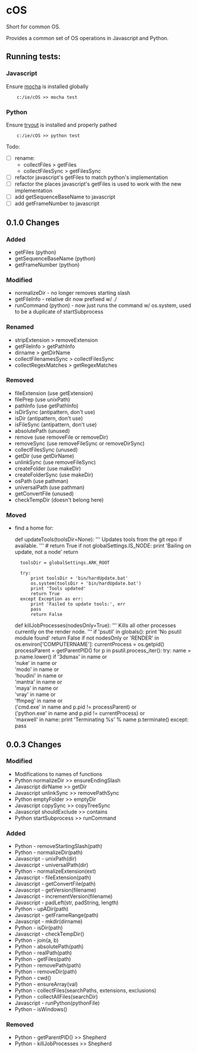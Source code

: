 # cOS

Short for common OS.

Provides a common set of OS operations in Javascript and Python.


## Running tests:

### Javascript

Ensure [mocha](https://mochajs.org/) is installed globally
```
	c:/ie/cOS >> mocha test
```

### Python
Ensure [tryout](https://github.com/IngenuityEngine/tryout) is installed and properly pathed

```
	c:/ie/cOS >> python test
```

Todo:
- [ ] rename:
	- collectFiles > getFiles
	- collectFilesSync > getFilesSync
- [ ] refactor javascript's getFiles to match python's implementation
- [ ] refactor the places javascript's getFiles is used to work with the new implementation
- [ ] add getSequenceBaseName to javascript
- [ ] add getFrameNumber to javascript

## 0.1.0 Changes
### Added
- getFiles (python)
- getSequenceBaseName (python)
- getFrameNumber (python)

### Modified
- normalizeDir - no longer removes starting slash
- getFileInfo - relative dir now prefixed w/ ./
- runCommand (python) - now just runs the command w/ os.system, used to be a duplicate of startSubprocess

### Renamed
- stripExtension > removeExtension
- getFileInfo > getPathInfo
- dirname > getDirName
- collectFilenamesSync > collectFilesSync
- collectRegexMatches > getRegexMatches

### Removed
- fileExtension (use getExtension)
- filePrep (use unixPath)
- pathInfo (use getPathInfo)
- isDirSync (antipattern, don't use)
- isDir (antipattern, don't use)
- isFileSync (antipattern, don't use)
- absolutePath (unused)
- remove (use removeFile or removeDir)
- removeSync (use removeFileSync or removeDirSync)
- collectFilesSync (unused)
- getDir (use getDirName)
- unlinkSync (use removeFileSync)
- createFolder (use makeDir)
- createFolderSync (use makeDir)
- osPath (use pathman)
- universalPath (use pathman)
- getConvertFile (unused)
- checkTempDir (doesn't belong here)

### Moved
- find a home for:

	def updateTools(toolsDir=None):
		'''
		Updates tools from the git repo if available.
		'''
		# return True
		if not globalSettings.IS_NODE:
			print 'Bailing on update, not a node'
			return

		toolsDir = globalSettings.ARK_ROOT

		try:
			print toolsDir + 'bin/hardUpdate.bat'
			os.system(toolsDir + 'bin/hardUpdate.bat')
			print 'Tools updated'
			return True
		except Exception as err:
			print 'Failed to update tools:', err
			pass
			return False

	def killJobProcesses(nodesOnly=True):
		'''
		Kills all other processes currently on the render node.
		'''
		if 'psutil' in globals():
			print 'No psutil module found'
			return False
		if not nodesOnly or 'RENDER' in os.environ['COMPUTERNAME']:
			currentProcess = os.getpid()
			processParent = getParentPID()
			for p in psutil.process_iter():
				try:
					name = p.name.lower()
					if '3dsmax' in name or \
						'nuke' in name or \
						'modo' in name or \
						'houdini' in name or \
						'mantra' in name or \
						'maya' in name or \
						'vray' in name or \
						'ffmpeg' in name or \
						('cmd.exe' in name and p.pid != processParent) or \
						('python.exe' in name and p.pid != currentProcess) or \
						'maxwell' in name:
						print 'Terminating %s' % name
						p.terminate()
				except:
					pass




## 0.0.3 Changes

### Modified
- Modifications to names of functions
- Python normalizeDir >> ensureEndingSlash
- Javascript dirName >> getDir
- Javascript unlinkSync >> removePathSync
- Python emptyFolder >> emptyDir
- Javascript copySync >> copyTreeSync
- Javascript shouldExclude >> contains
- Python startSubprocess >> runCommand

### Added
- Python - removeStartingSlash(path)
- Python - normalizeDir(path)
- Javascript - unixPath(dir)
- Javascript - universalPath(dir)
- Python - normalizeExtension(ext)
- Javascript - fileExtension(path)
- Javascript - getConvertFile(path)
- Javascript - getVersion(filename)
- Javascript - incrementVersion(filename)
- Javascript - padLeft(str, padString, length)
- Python - upADir(path)
- Javascript - getFrameRange(path)
- Javascript - mkdir(dirname)
- Python - isDir(path)
- Javascript - checkTempDir()
- Python - join(a, b)
- Python - absolutePath(path)
- Python - realPath(path)
- Python - getFiles(path)
- Python - removePath(path)
- Python - removeDir(path)
- Python - cwd()
- Python - ensureArray(val)
- Python - collectFiles(searchPaths, extensions, exclusions)
- Python - collectAllFiles(searchDir)
- Javascript - runPython(pythonFile)
- Python - isWindows()

### Removed
- Python - getParentPID() >> Shepherd
- Python - killJobProcesses >> Shepherd
